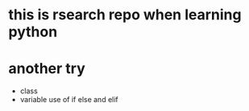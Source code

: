 # this is rsearch repo when learning python
# another try
- class
- variable
 use of if else and elif